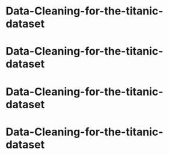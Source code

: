 # Data-Cleaning-for-the-titanic-dataset
# Data-Cleaning-for-the-titanic-dataset
# Data-Cleaning-for-the-titanic-dataset
# Data-Cleaning-for-the-titanic-dataset
